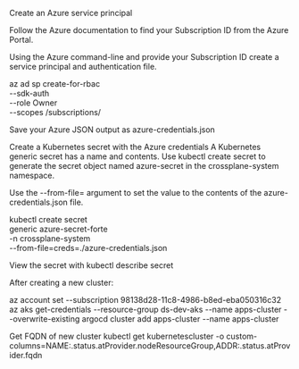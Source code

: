 Create an Azure service principal 

Follow the Azure documentation to find your Subscription ID from the Azure Portal.

Using the Azure command-line and provide your Subscription ID create a service principal and authentication file.

az ad sp create-for-rbac \
--sdk-auth \
--role Owner \
--scopes /subscriptions/<subscription id>


Save your Azure JSON output as azure-credentials.json


Create a Kubernetes secret with the Azure credentials 
A Kubernetes generic secret has a name and contents. Use kubectl create secret to generate the secret object named azure-secret in the crossplane-system namespace.

Use the --from-file= argument to set the value to the contents of the azure-credentials.json file.

kubectl create secret \
generic azure-secret-forte \
-n crossplane-system \
--from-file=creds=./azure-credentials.json

View the secret with kubectl describe secret



After creating a new cluster:

az account set --subscription 98138d28-11c8-4986-b8ed-eba050316c32
az aks get-credentials --resource-group ds-dev-aks --name apps-cluster --overwrite-existing
argocd cluster add apps-cluster --name apps-cluster

Get FQDN of new cluster
kubectl get kubernetescluster -o custom-columns=NAME:.status.atProvider.nodeResourceGroup,ADDR:.status.atProvider.fqdn